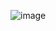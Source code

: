 

![image](https://github.com/jayuhm24/Whackamole/assets/96139386/a36deca5-67e4-4187-8449-d8f75414cf14)

